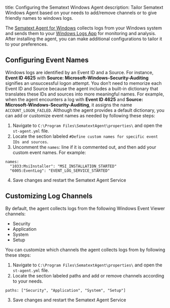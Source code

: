 title: Configuring the Sematext Windows Agent
description: Tailor Sematext Windows Agent based on your needs to add/remove channels or to give friendly names to windows logs.

The [Sematext Agent for Windows](https://sematext.com/docs/agents/sematext-agent/windows-installation/) collects logs from your Windows system and sends them to your [Windows Logs App](https://sematext.com/docs/integration/windows/#logs) for monitoring and analysis. After installing the agent, you can make additional configurations to tailor it to your preferences.

## Configuring Event Names

Windows logs are identified by an Event ID and a Source. For instance, **Event ID 4625** with **Source: Microsoft-Windows-Security-Auditing** signifies an unsuccessful logon attempt. You don’t need to memorize each Event ID and Source because the agent includes a built-in dictionary that translates these IDs and sources into more meaningful names. For example, when the agent encounters a log with **Event ID 4625** and **Source: Microsoft-Windows-Security-Auditing**, it assigns the name `ACCOUNT_LOGON_FAILED`.
Although the agent provides a default dictionary, you can add or customize event names as needed by following these steps:

1. Navigate to `C:\Program Files\SematextAgent\properties\` and open the `st-agent.yml` file.
2. Locate the section labeled `#Define custom names for specific event IDs and sources`.
3. Uncomment the `names`: line if it is commented out, and then add your custom event names. For example:

```
names:
  "1033:MsiInstaller": "MSI_INSTALLATION_STARTED"
  "6005:EventLog": "EVENT_LOG_SERVICE_STARTED"
```
4. Save changes and restart the Sematext Agent Service

## Customizing Log Channels

By default, the agent collects logs from the following Windows Event Viewer channels:

- Security
- Application
- System
- Setup

You can customize which channels the agent collects logs from by following these steps:

1. Navigate to `C:\Program Files\SematextAgent\properties\` and open the `st-agent.yml` file.
2. Locate the section labeled paths and add or remove channels according to your needs.

```
paths: ["Security", "Application", "System", "Setup"]
```

3. Save changes and restart the Sematext Agent Service


